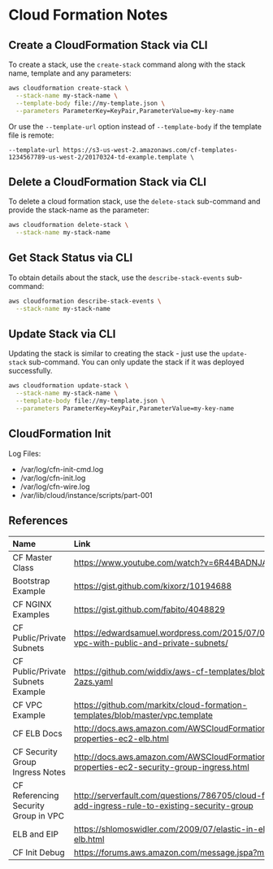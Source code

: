 # Cloud Formation Notes

## Create a CloudFormation Stack via CLI

To create a stack, use the `create-stack` command along with the stack name, template and any parameters:

```bash
aws cloudformation create-stack \
  --stack-name my-stack-name \
  --template-body file://my-template.json \
  --parameters ParameterKey=KeyPair,ParameterValue=my-key-name
```

Or use the `--template-url` option instead of `--template-body` if the template file is remote:

```
--template-url https://s3-us-west-2.amazonaws.com/cf-templates-1234567789-us-west-2/20170324-td-example.template \
```

## Delete a CloudFormation Stack via CLI

To delete a cloud formation stack, use the `delete-stack` sub-command and provide the stack-name as the parameter:

```bash
aws cloudformation delete-stack \
  --stack-name my-stack-name
```

## Get Stack Status via CLI

To obtain details about the stack, use the `describe-stack-events` sub-command:

```bash
aws cloudformation describe-stack-events \
  --stack-name my-stack-name
```

## Update Stack via CLI

Updating the stack is similar to creating the stack - just use the `update-stack` sub-command.  You can only update the 
stack if it was deployed successfully.

```bash
aws cloudformation update-stack \
  --stack-name my-stack-name \
  --template-body file://my-template.json \
  --parameters ParameterKey=KeyPair,ParameterValue=my-key-name
```

## CloudFormation Init

Log Files:
- /var/log/cfn-init-cmd.log
- /var/log/cfn-init.log
- /var/log/cfn-wire.log
- /var/lib/cloud/instance/scripts/part-001

## References

| Name              | Link                           |
|:------------------|:-------------------------------|
| CF Master Class   | https://www.youtube.com/watch?v=6R44BADNJA8 |
| Bootstrap Example | https://gist.github.com/kixorz/10194688 |
| CF NGINX Examples | https://gist.github.com/fabito/4048829 |
| CF Public/Private Subnets | https://edwardsamuel.wordpress.com/2015/07/04/aws-cloudformation-vpc-with-public-and-private-subnets/ |
| CF Public/Private Subnets Example | https://github.com/widdix/aws-cf-templates/blob/master/vpc/vpc-2azs.yaml |
| CF VPC Example    | https://github.com/markitx/cloud-formation-templates/blob/master/vpc.template |
| CF ELB Docs       | http://docs.aws.amazon.com/AWSCloudFormation/latest/UserGuide/aws-properties-ec2-elb.html |
| CF Security Group Ingress Notes | http://docs.aws.amazon.com/AWSCloudFormation/latest/UserGuide/aws-properties-ec2-security-group-ingress.html |
| CF Referencing Security Group in VPC | http://serverfault.com/questions/786705/cloud-formation-template-add-ingress-rule-to-existing-security-group |
| ELB and EIP       | https://shlomoswidler.com/2009/07/elastic-in-elastic-load-balancing-elb.html |
| CF Init Debug     | https://forums.aws.amazon.com/message.jspa?messageID=476964 |
